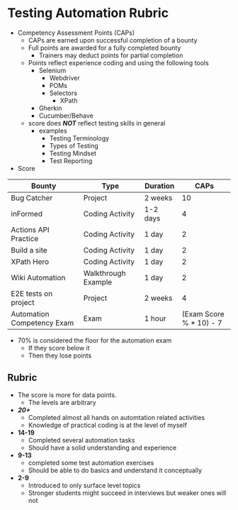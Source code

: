 
# Testing Automation Rubric

- Competency Assessment Points (CAPs)
  - CAPs are earned upon successful completion of a bounty
  - Full points are awarded for a fully completed bounty
    - Trainers may deduct points for partial completion
  - Points reflect experience coding and using the following tools
    - Selenium 
      - Webdriver
      - POMs
      - Selectors
        - XPath
    - Gherkin
    - Cucumber/Behave
  - score does ***NOT*** reflect testing skills in general
    - examples
      - Testing Terminology
      - Types of Testing
      - Testing Mindset
      - Test Reporting
- Score

|Bounty | Type | Duration | CAPs |
|-------|------|----------|-----|
|Bug Catcher|Project|2 weeks| 10 |
|inFormed| Coding Activity| 1-2 days| 4 |
|Actions API Practice|Coding Activity|1 day|2|
|Build a site|Coding Activity|1 day| 2 |
|XPath Hero | Coding Activity| 1 day | 2|
|Wiki Automation | Walkthrough Example | 1 day | 2 |
|E2E tests on project | Project | 2 weeks | 4 |
|Automation Competency Exam| Exam | 1 hour |(Exam Score % * 10) - 7 |
- 70% is considered the floor for the automation exam
  - If they score below it
  - Then they lose points

## Rubric
- The score is more for data points.
  - The levels are arbitrary
- ***20+***
  - Completed almost all hands on automtation related activities
  - Knowledge of practical coding is at the level of myself
- **14-19**
  - Completed several automation tasks
  - Should have a solid understanding and experience
- **9-13**
    - completed some test automation exercises
    - Should be able to do basics and understand it conceptually
- **2-9**
  - Introduced to only surface level topics
  - Stronger students might succeed in interviews but weaker ones will not


